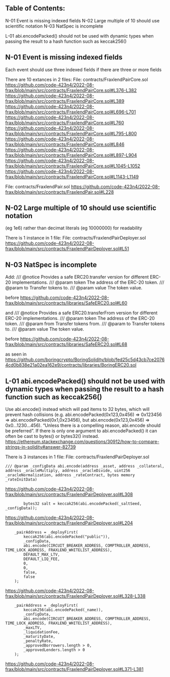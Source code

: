 
##  Table of Contents:
N-01 Event is missing indexed fields
N-02 Large multiple of 10 should use scientific notation
N-03 NatSpec is incomplete

L-01 abi.encodePacked() should not be used with dynamic types  when passing the result to a hash function such as keccak256()



## N-01 Event is missing indexed fields

Each event should use three indexed fields if there are three or more fields

There are 10 extances in 2 files:
File: contracts/FraxlendPairCore.sol
https://github.com/code-423n4/2022-08-frax/blob/main/src/contracts/FraxlendPairCore.sol#L376-L382
https://github.com/code-423n4/2022-08-frax/blob/main/src/contracts/FraxlendPairCore.sol#L389
https://github.com/code-423n4/2022-08-frax/blob/main/src/contracts/FraxlendPairCore.sol#L696-L701
https://github.com/code-423n4/2022-08-frax/blob/main/src/contracts/FraxlendPairCore.sol#L760
https://github.com/code-423n4/2022-08-frax/blob/main/src/contracts/FraxlendPairCore.sol#L795-L800
https://github.com/code-423n4/2022-08-frax/blob/main/src/contracts/FraxlendPairCore.sol#L846
https://github.com/code-423n4/2022-08-frax/blob/main/src/contracts/FraxlendPairCore.sol#L897-L904
https://github.com/code-423n4/2022-08-frax/blob/main/src/contracts/FraxlendPairCore.sol#L1045-L1052
https://github.com/code-423n4/2022-08-frax/blob/main/src/contracts/FraxlendPairCore.sol#L1143-L1149

File: contracts/FraxlendPair.sol
https://github.com/code-423n4/2022-08-frax/blob/main/src/contracts/FraxlendPair.sol#L228


## N-02 Large multiple of 10 should use scientific notation 

(eg 1e6) rather than decimat literals (eg 10000000) for readability

There is 1 instance in 1 file:
File: contracts/FraxlendPairDeployer.sol
https://github.com/code-423n4/2022-08-frax/blob/main/src/contracts/FraxlendPairDeployer.sol#L51


## N-03 NatSpec is incomplete

Add:
    /// @notice Provides a safe ERC20.transfer version for different ERC-20 implementations.
    /// @param token The address of the ERC-20 token.
    /// @param to Transfer tokens to.
    /// @param value The token value.

before https://github.com/code-423n4/2022-08-frax/blob/main/src/contracts/libraries/SafeERC20.sol#L60

and
    /// @notice Provides a safe ERC20.transferFrom version for different ERC-20 implementations.
    /// @param token The address of the ERC-20 token.
    /// @param from Transfer tokens from.
    /// @param to Transfer tokens to.
    /// @param value The token value.

before https://github.com/code-423n4/2022-08-frax/blob/main/src/contracts/libraries/SafeERC20.sol#L68

as seen in https://github.com/boringcrypto/BoringSolidity/blob/fed25c5d43cb7ce20764cd0b838e21a02ea162e9/contracts/libraries/BoringERC20.sol





## L-01 abi.encodePacked() should not be used with dynamic types when passing the result to a hash function such as keccak256()

Use abi.encode() instead which will pad items to 32 bytes, which will prevent hash collisions 
(e.g. abi.encodePacked(0x123,0x456) => 0x123456 => abi.encodePacked(0x1,0x23456), but abi.encode(0x123,0x456) => 0x0...1230...456). 
“Unless there is a compelling reason, abi.encode should be preferred”. 
If there is only one argument to abi.encodePacked() it can often be cast to bytes() or bytes32() instead.
https://ethereum.stackexchange.com/questions/30912/how-to-compare-strings-in-solidity#answer-82739

There is 3 instances in 1 file:
File: contracts/FraxlendPairDeployer.sol

    /// @param _configData abi.encode(address _asset, address _collateral, address _oracleMultiply, address _oracleDivide, uint256 _oracleNormalization, address _rateContract, bytes memory _rateInitData)
https://github.com/code-423n4/2022-08-frax/blob/main/src/contracts/FraxlendPairDeployer.sol#L308

            bytes32 salt = keccak256(abi.encodePacked(_saltSeed, _configData));
https://github.com/code-423n4/2022-08-frax/blob/main/src/contracts/FraxlendPairDeployer.sol#L204


        _pairAddress = _deployFirst(
            keccak256(abi.encodePacked("public")),
            _configData,
            abi.encode(CIRCUIT_BREAKER_ADDRESS, COMPTROLLER_ADDRESS, TIME_LOCK_ADDRESS, FRAXLEND_WHITELIST_ADDRESS),
            DEFAULT_MAX_LTV,
            DEFAULT_LIQ_FEE,
            0,
            0,
            false,
            false
        );
https://github.com/code-423n4/2022-08-frax/blob/main/src/contracts/FraxlendPairDeployer.sol#L328-L338


        _pairAddress = _deployFirst(
            keccak256(abi.encodePacked(_name)),
            _configData,
            abi.encode(CIRCUIT_BREAKER_ADDRESS, COMPTROLLER_ADDRESS, TIME_LOCK_ADDRESS, FRAXLEND_WHITELIST_ADDRESS),
            _maxLTV,
            _liquidationFee,
            _maturityDate,
            _penaltyRate,
            _approvedBorrowers.length > 0,
            _approvedLenders.length > 0
        );
https://github.com/code-423n4/2022-08-frax/blob/main/src/contracts/FraxlendPairDeployer.sol#L371-L381


